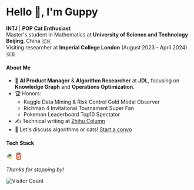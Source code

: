 # Hello 👋, I'm Guppy

**INTJ** | **POP Cat Enthusiast**  
Master's student in Mathematics at **University of Science and Technology Beijing**, China 🇨🇳  
Visiting researcher at **Imperial College London** (August 2023 - April 2024) 🇬🇧  

#### About Me

- 🚀 **AI Product Manager** & **Algorithm Researcher** at **JDL**, focusing on **Knowledge Graph** and **Operations Optimization**.
- 🏆 Honors:  
  - Kaggle Data Mining & Risk Control Gold Medal Observer  
  - Richman 4 Invitational Tournament Super Fan  
  - Pokemon Leaderboard Top10 Spectator
- ✍️ Technical writing at [Zhihu Column](https://www.zhihu.com/people/Guppy0608/posts)
- 💬 Let's discuss algorithms or cats! [Start a convo](https://github.com/Guppy608/Guppy608/issues)

#### Tech Stack

<code><img height="20" alt="python" src="https://raw.githubusercontent.com/github/explore/80688e429a7d4ef2fca1e82350fe8e3517d3494d/topics/python/python.png"></code>
<code><img height="20" alt="html" src="https://raw.githubusercontent.com/github/explore/80688e429a7d4ef2fca1e82350fe8e3517d3494d/topics/html/html.png"></code>

*Thanks for stopping by!*

![Visitor Count](https://profile-counter.glitch.me/Guppy608/count.svg)  
